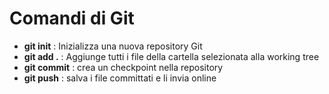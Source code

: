 # Comandi di Git
- **git init** : Inizializza una nuova repository Git
- **git add .** : Aggiunge tutti i file della cartella selezionata alla working tree
- **git commit** : crea un checkpoint nella repository
- **git push** : salva i file committati e li invia online
